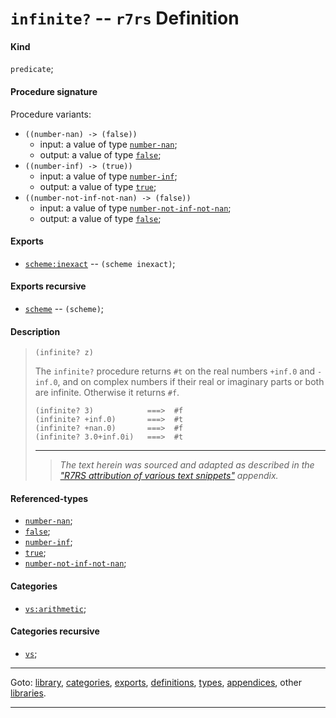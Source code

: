 

<a id='definition__r7rs__infinite_3f'></a>

# `infinite?` -- `r7rs` Definition


<a id='definition__r7rs__infinite_3f__kind'></a>

#### Kind

`predicate`;


<a id='definition__r7rs__infinite_3f__procedure-signature'></a>

#### Procedure signature

Procedure variants:
 * `((number-nan) -> (false))`
   * input: a value of type [`number-nan`](../../r7rs/types/number-nan.md#type__r7rs__number-nan);
   * output: a value of type [`false`](../../r7rs/types/false.md#type__r7rs__false);
 * `((number-inf) -> (true))`
   * input: a value of type [`number-inf`](../../r7rs/types/number-inf.md#type__r7rs__number-inf);
   * output: a value of type [`true`](../../r7rs/types/true.md#type__r7rs__true);
 * `((number-not-inf-not-nan) -> (false))`
   * input: a value of type [`number-not-inf-not-nan`](../../r7rs/types/number-not-inf-not-nan.md#type__r7rs__number-not-inf-not-nan);
   * output: a value of type [`false`](../../r7rs/types/false.md#type__r7rs__false);


<a id='definition__r7rs__infinite_3f__exports'></a>

#### Exports

 * [`scheme:inexact`](../../r7rs/exports/scheme_3a_inexact.md#export__r7rs__scheme_3a_inexact) -- `(scheme inexact)`;


<a id='definition__r7rs__infinite_3f__exports-recursive'></a>

#### Exports recursive

 * [`scheme`](../../r7rs/exports/scheme.md#export__r7rs__scheme) -- `(scheme)`;


<a id='definition__r7rs__infinite_3f__description'></a>

#### Description

> ````
> (infinite? z)
> ````
> 
> 
> The `infinite?` procedure returns `#t` on the real numbers
> `+inf.0` and `-inf.0`, and on complex
> numbers if their real or imaginary parts or both are infinite.
> Otherwise it returns `#f`.
> 
> ````
> (infinite? 3)            ===>  #f
> (infinite? +inf.0)       ===>  #t
> (infinite? +nan.0)       ===>  #f
> (infinite? 3.0+inf.0i)   ===>  #t
> ````
> 
> 
> ----
> > *The text herein was sourced and adapted as described in the ["R7RS attribution of various text snippets"](../../r7rs/appendices/attribution.md#appendix__r7rs__attribution) appendix.*


<a id='definition__r7rs__infinite_3f__referenced-types'></a>

#### Referenced-types

 * [`number-nan`](../../r7rs/types/number-nan.md#type__r7rs__number-nan);
 * [`false`](../../r7rs/types/false.md#type__r7rs__false);
 * [`number-inf`](../../r7rs/types/number-inf.md#type__r7rs__number-inf);
 * [`true`](../../r7rs/types/true.md#type__r7rs__true);
 * [`number-not-inf-not-nan`](../../r7rs/types/number-not-inf-not-nan.md#type__r7rs__number-not-inf-not-nan);


<a id='definition__r7rs__infinite_3f__categories'></a>

#### Categories

 * [`vs:arithmetic`](../../r7rs/categories/vs_3a_arithmetic.md#category__r7rs__vs_3a_arithmetic);


<a id='definition__r7rs__infinite_3f__categories-recursive'></a>

#### Categories recursive

 * [`vs`](../../r7rs/categories/vs.md#category__r7rs__vs);

----

Goto: [library](../../r7rs/_index.md#library__r7rs), [categories](../../r7rs/categories/_index.md#toc__r7rs__categories), [exports](../../r7rs/exports/_index.md#toc__r7rs__exports), [definitions](../../r7rs/definitions/_index.md#toc__r7rs__definitions), [types](../../r7rs/types/_index.md#toc__r7rs__types), [appendices](../../r7rs/appendices/_index.md#toc__r7rs__appendices), other [libraries](../../_libraries.md#toc__libraries).

----

